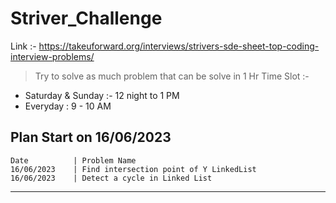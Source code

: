 # Striver_Challenge

Link :- https://takeuforward.org/interviews/strivers-sde-sheet-top-coding-interview-problems/


> Try to solve as much problem that can be solve in 1 Hr
> Time Slot :- 
- Saturday & Sunday :- 12 night to 1 PM
- Everyday : 9 - 10 AM 

## Plan Start on 16/06/2023
```
Date          | Problem Name
16/06/2023    | Find intersection point of Y LinkedList
16/06/2023    | Detect a cycle in Linked List
```
-----------------------------
